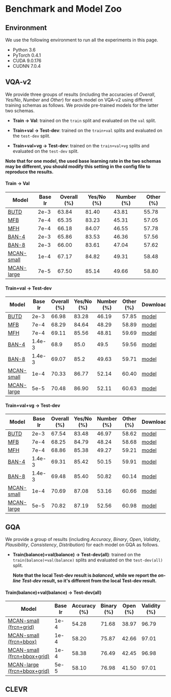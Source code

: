 # Benchmark and Model Zoo

## Environment

We use the following environment to run all the experiments in this page.

- Python 3.6
- PyTorch 0.4.1
- CUDA 9.0.176
- CUDNN 7.0.4

## VQA-v2

We provide three groups of results (including the accuracies of *Overall*, *Yes/No*, *Number* and *Other*) for each model on VQA-v2 using different training schemas as follows. We provide pre-trained models for the latter two schemas. 

- **Train -> Val**: trained on the `train` split and evaluated on the `val` split. 
- **Train+val -> Test-dev**: trained on the `train+val` splits and evaluated on the `test-dev` split. 

- **Train+val+vg -> Test-dev**: trained on the `train+val+vg` splits and evaluated on the `test-dev` split.  

**Note that for one model, the used base learning rate in the two schemas may be different, you should modify this setting in the config file to reproduce the results.**



#### Train -> Val

| Model                                                                                  | Base lr | Overall (%) | Yes/No (%) | Number (%) | Other (%) |
| -------------------------------------------------------------------------------------- | ------- | ----------- | ---------- | ---------- | --------- |
| [BUTD](https://github.com/MILVLG/openvqa/tree/master/configs/vqa/butd.yml)             | 2e-3    | 63.84       | 81.40      | 43.81      | 55.78     |
| [MFB](https://github.com/MILVLG/openvqa/tree/master/configs/vqa/mfb.yml)               | 7e-4    | 65.35       | 83.23      | 45.31      | 57.05     |
| [MFH](https://github.com/MILVLG/openvqa/tree/master/configs/vqa/mfh.yml)               | 7e-4    | 66.18       | 84.07      | 46.55      | 57.78     |
| [BAN-4](https://github.com/MILVLG/openvqa/tree/master/configs/vqa/ban_4.yml)           | 2e-3    | 65.86       | 83.53      | 46.36      | 57.56     |
| [BAN-8](https://github.com/MILVLG/openvqa/tree/master/configs/vqa/ban_8.yml)           | 2e-3    | 66.00       | 83.61      | 47.04      | 57.62     |
| [MCAN-small](https://github.com/MILVLG/openvqa/tree/master/configs/vqa/mcan_small.yml) | 1e-4    | 67.17       | 84.82      | 49.31      | 58.48     |
| [MCAN-large](https://github.com/MILVLG/openvqa/tree/master/configs/vqa/mcan_large.yml) | 7e-5    | 67.50       | 85.14      | 49.66      | 58.80     |

#### Train+val -> Test-dev

| Model                                                                                  | Base lr | Overall (%) | Yes/No (%) | Number (%) | Other (%) | Download                                                                                                                  |
| -------------------------------------------------------------------------------------- | ------- | ----------- | ---------- | ---------- | --------- | ------------------------------------------------------------------------------------------------------------------------- |
| [BUTD](https://github.com/MILVLG/openvqa/tree/master/configs/vqa/butd.yml)             | 2e-3    | 66.98       | 83.28      | 46.19      | 57.85     | [model](https://awma1-my.sharepoint.com/:u:/g/personal/yuz_l0_tn/EWSOkcCVGMpAot9ol0IJP3ABv3cWFRvGFB67980PHiCk3Q?e=OkjDhj) |
| [MFB](https://github.com/MILVLG/openvqa/tree/master/configs/vqa/mfb.yml)               | 7e-4    | 68.29       | 84.64      | 48.29      | 58.89     | [model](https://awma1-my.sharepoint.com/:u:/g/personal/yuz_l0_tn/ET-B23hG7UNPrQ0hha77V5kBMxAokIr486lB3YwMt-zhow?e=XBk7co) |
| [MFH](https://github.com/MILVLG/openvqa/tree/master/configs/vqa/mfh.yml)               | 7e-4    | 69.11       | 85.56      | 48.81      | 59.69     | [model](https://awma1-my.sharepoint.com/:u:/g/personal/yuz_l0_tn/EUpvJD3c7NZJvBAbFOXTS0IBk1jCSz46bi7Pfq1kzJ35PA?e=be97so) |
| [BAN-4](https://github.com/MILVLG/openvqa/tree/master/configs/vqa/ban_4.yml)           | 1.4e-3  | 68.9        | 85.0       | 49.5       | 59.56     | [model](https://awma1-my.sharepoint.com/:u:/g/personal/yuz_l0_tn/EVUabhYppDBImgV6b0DdGr0BrxTdSLm7ux9rN65T_8DZ0Q?e=zSGIYg) |
| [BAN-8](https://github.com/MILVLG/openvqa/tree/master/configs/vqa/ban_8.yml)           | 1.4e-3  | 69.07       | 85.2       | 49.63      | 59.71     | [model](https://awma1-my.sharepoint.com/:u:/g/personal/yuz_l0_tn/EbJgyL7FPTFAqzMm3HB1xDIBjXpWygOoXrdnDZKEIu34rg?e=kxCVue) |
| [MCAN-small](https://github.com/MILVLG/openvqa/tree/master/configs/vqa/mcan_small.yml) | 1e-4    | 70.33       | 86.77      | 52.14      | 60.40     | [model](https://awma1-my.sharepoint.com/:u:/g/personal/yuz_l0_tn/EcFeQCi_9MVBn6MeESly8OYBZCeBEuaPQqZjT-oXidgKKg?e=5dGjUt) |
| [MCAN-large](https://github.com/MILVLG/openvqa/tree/master/configs/vqa/mcan_large.yml) | 5e-5    | 70.48       | 86.90      | 52.11      | 60.63     | [model](https://awma1-my.sharepoint.com/:u:/g/personal/yuz_l0_tn/Ee6HdFN_FcZAsQEm85WesHgBZBkY8dZ-278dDYG_ty_IwA?e=WK4SX4) |

#### Train+val+vg -> Test-dev

| Model                                                                                  | Base lr | Overall (%) | Yes/No (%) | Number (%) | Other (%) | Download                                                                                                                  |
| -------------------------------------------------------------------------------------- | ------- | ----------- | ---------- | ---------- | --------- | ------------------------------------------------------------------------------------------------------------------------- |
| [BUTD](https://github.com/MILVLG/openvqa/tree/master/configs/vqa/butd.yml)             | 2e-3    | 67.54       | 83.48      | 46.97      | 58.62     | [model](https://awma1-my.sharepoint.com/:u:/g/personal/yuz_l0_tn/EbLMhJsx9AVJi-ipqtkzHckBS5TWo_au3T8wHPEdDKMgPQ?e=kozuxV) |
| [MFB](https://github.com/MILVLG/openvqa/tree/master/configs/vqa/mfb.yml)               | 7e-4    | 68.25       | 84.79      | 48.24      | 58.68     | [model](https://awma1-my.sharepoint.com/:u:/g/personal/yuz_l0_tn/EfLYkv1XBgNJgOMU5PAo04YBHxAVmpeJtnZecqJztJdNig?e=OVPJSk) |
| [MFH](https://github.com/MILVLG/openvqa/tree/master/configs/vqa/mfh.yml)               | 7e-4    | 68.86       | 85.38      | 49.27      | 59.21     | [model](https://awma1-my.sharepoint.com/:u:/g/personal/yuz_l0_tn/EXGNuWmba8JOnQkkpfqokqcBzJ6Yw1ID6hl7hj2nyJaNJA?e=3TL5HC) |
| [BAN-4](https://github.com/MILVLG/openvqa/tree/master/configs/vqa/ban_4.yml)           | 1.4e-3  | 69.31       | 85.42      | 50.15      | 59.91     | [model](https://awma1-my.sharepoint.com/:u:/g/personal/yuz_l0_tn/ERAUbsBJzcNHjXcINxDoWOQByR0jSbdNp8nonuFdbyc8yA?e=B5iGKU) |
| [BAN-8](https://github.com/MILVLG/openvqa/tree/master/configs/vqa/ban_8.yml)           | 1.4e-3  | 69.48       | 85.40      | 50.82      | 60.14     | [model](https://awma1-my.sharepoint.com/:u:/g/personal/yuz_l0_tn/EW6v-dZOdJhFoKwT3bIx8M8B_U998hE8YD9zUJsUpo0rjQ?e=znhy2f) |
| [MCAN-small](https://github.com/MILVLG/openvqa/tree/master/configs/vqa/mcan_small.yml) | 1e-4    | 70.69       | 87.08      | 53.16      | 60.66     | [model](https://awma1-my.sharepoint.com/:u:/g/personal/yuz_l0_tn/EWSniKgB8Y9PropErzcAedkBKwJCeBP6b5x5oT_I4LiWtg?e=HZiGuf) |
| [MCAN-large](https://github.com/MILVLG/openvqa/tree/master/configs/vqa/mcan_large.yml) | 5e-5    | 70.82       | 87.19      | 52.56      | 60.98     | [model](https://awma1-my.sharepoint.com/:u:/g/personal/yuz_l0_tn/EQvT2mjBm4ZGnE-jBgAJCbIBC9RBiHwl-XEDr8T63DS10w?e=HjYsOA) |

## GQA
We provide a group of results (including *Accuracy*, *Binary*, *Open*, *Validity*, *Plausibility*, *Consistency*, *Distribution*) for each model on GQA as follows.  

- **Train(balance)+val(balance) -> Test-dev(all)**: trained on the `train(balance)+val(balance)` splits and evaluated on the `test-dev(all)` split. 

    **Note that the local Test-dev result is *balanced*, while we report the *on-line Test-dev* result, so it's different from the local Test-dev result.**

#### Train(balance)+val(balance) -> Test-dev(all)

| Model | Base lr | Accuracy (%) | Binary (%) | Open (%) | Validity (%) | Plausibility (%) | Consistency (%) | Distribution | Download |
| ------| ------- | ----------- | ---------- | ---------- | ---------- | ---------- |--------- | --------- | --------- |
| [MCAN-small (frcn+grid)](https://github.com/MILVLG/openvqa/tree/master/configs/gqa/mcan_small.yml) | 1e-4    | 54.28       | 71.68      | 38.97      | 96.79     | 85.11     | 84.49     | 1.20     | [model]() |
| [MCAN-small (frcn+bbox)](https://github.com/MILVLG/openvqa/tree/master/configs/gqa/mcan_small.yml) | 1e-4    | 58.20       | 75.87      | 42.66      | 97.01     | 85.41     | 87.99     | 1.25     | [model]() |
| [MCAN-small (frcn+bbox+grid)](https://github.com/MILVLG/openvqa/tree/master/configs/gqa/mcan_small.yml) | 1e-4    | 58.38       | 76.49      | 42.45      | 96.98     | 84.47     | 87.36     | 1.29     | [model]() |
| [MCAN-large (frcn+bbox+grid)](https://github.com/MILVLG/openvqa/tree/master/configs/gqa/mcan_largel.yml) | 5e-5    | 58.10       | 76.98      | 41.50      | 97.01     | 85.43     | 87.34     | 1.20     | [model]() |


## CLEVR


